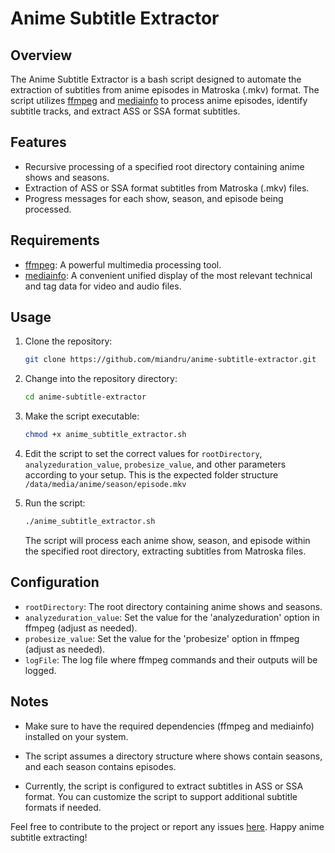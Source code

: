 # Anime Subtitle Extractor

## Overview

The Anime Subtitle Extractor is a bash script designed to automate the extraction of subtitles from anime episodes in Matroska (.mkv) format. The script utilizes [ffmpeg](https://ffmpeg.org/) and [mediainfo](https://mediaarea.net/en/MediaInfo) to process anime episodes, identify subtitle tracks, and extract ASS or SSA format subtitles.

## Features

- Recursive processing of a specified root directory containing anime shows and seasons.
- Extraction of ASS or SSA format subtitles from Matroska (.mkv) files.
- Progress messages for each show, season, and episode being processed.

## Requirements

- [ffmpeg](https://ffmpeg.org/): A powerful multimedia processing tool.
- [mediainfo](https://mediaarea.net/en/MediaInfo): A convenient unified display of the most relevant technical and tag data for video and audio files.

## Usage

1. Clone the repository:

   ```bash
   git clone https://github.com/miandru/anime-subtitle-extractor.git
   ```

2. Change into the repository directory:

   ```bash
   cd anime-subtitle-extractor
   ```

3. Make the script executable:

   ```bash
   chmod +x anime_subtitle_extractor.sh
   ```

4. Edit the script to set the correct values for `rootDirectory`, `analyzeduration_value`, `probesize_value`, and other parameters according to your setup.
   This is the expected folder structure `/data/media/anime/season/episode.mkv`


6. Run the script:

   ```bash
   ./anime_subtitle_extractor.sh
   ```

   The script will process each anime show, season, and episode within the specified root directory, extracting subtitles from Matroska files.

## Configuration

- `rootDirectory`: The root directory containing anime shows and seasons.
- `analyzeduration_value`: Set the value for the 'analyzeduration' option in ffmpeg (adjust as needed).
- `probesize_value`: Set the value for the 'probesize' option in ffmpeg (adjust as needed).
- `logFile`: The log file where ffmpeg commands and their outputs will be logged.

## Notes

- Make sure to have the required dependencies (ffmpeg and mediainfo) installed on your system.

- The script assumes a directory structure where shows contain seasons, and each season contains episodes.

- Currently, the script is configured to extract subtitles in ASS or SSA format. You can customize the script to support additional subtitle formats if needed.

Feel free to contribute to the project or report any issues [here](https://github.com/yourusername/anime-subtitle-extractor/issues). Happy anime subtitle extracting!
